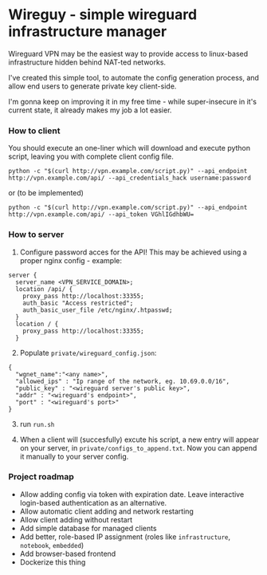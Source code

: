 # Wireguy - simple wireguard infrastructure manager

Wireguard VPN may be the easiest way to provide access to linux-based infrastructure hidden behind NAT-ted networks.

I've created this simple tool, to automate the config generation process, and allow end users to generate private key client-side.

I'm gonna keep on improving it in my free time - while super-insecure in it's current state, it already makes my job a lot easier.

### How to client

You should execute an one-liner which will download and execute python script, leaving you with complete client config file.

`python -c "$(curl http://vpn.example.com/script.py)" --api_endpoint http://vpn.example.com/api/ --api_credentials_hack username:password`

or (to be implemented)

`python -c "$(curl http://vpn.example.com/script.py)" --api_endpoint http://vpn.example.com/api/ --api_token VGhlIGdhbWU=`


### How to server

1. Configure password acces for the API! This may be achieved using a proper nginx config - example:
```
server {
  server_name <VPN_SERVICE_DOMAIN>;
  location /api/ {
    proxy_pass http://localhost:33355; 
    auth_basic "Access restricted";
    auth_basic_user_file /etc/nginx/.htpasswd;
  }
  location / {
    proxy_pass http://localhost:33355; 
  }
```

2. Populate `private/wireguard_config.json`:

```
{
  "wgnet_name":"<any name>",
  "allowed_ips" : "Ip range of the network, eg. 10.69.0.0/16",
  "public_key" : "<wireguard server's public key>",
  "addr" : "<wireguard's endpoint>",
  "port" : "<wireguard's port>"
}
```

3. run `run.sh`

4. When a client will (succesfully) excute his script, a new entry will appear on your server, in `private/configs_to_append.txt`. Now you can append it manually to your server config.


### Project roadmap

* Allow adding config via token with expiration date. Leave interactive login-based authentication as an alternative.
* Allow automatic client adding and network restarting
* Allow client adding without restart
* Add simple database for managed clients
* Add better, role-based IP assignment (roles like `infrastructure`, `notebook`, `embedded`)
* Add browser-based frontend
* Dockerize this thing
